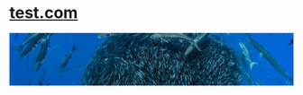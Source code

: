 # [test.com](https://test.com)

![Image](https://raw.githubusercontent.com/aopod/bing_images/gh-pages/assets/aopod_bg.jpg)
